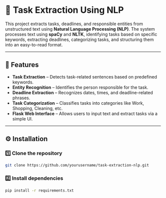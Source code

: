 # 📝 Task Extraction Using NLP  

This project extracts tasks, deadlines, and responsible entities from unstructured text using **Natural Language Processing (NLP)**. The system processes text using **spaCy** and **NLTK**, identifying tasks based on specific keywords, extracting deadlines, categorizing tasks, and structuring them into an easy-to-read format.

---

## 🚀 Features  
- **Task Extraction** – Detects task-related sentences based on predefined keywords.  
- **Entity Recognition** – Identifies the person responsible for the task.  
- **Deadline Extraction** – Recognizes dates, times, and deadline-related phrases.  
- **Task Categorization** – Classifies tasks into categories like Work, Shopping, Cleaning, etc.  
- **Flask Web Interface** – Allows users to input text and extract tasks via a simple UI.  

---

## ⚙️ Installation  

### 1️⃣ Clone the repository  
```bash
git clone https://github.com/yourusername/task-extraction-nlp.git
```

### 2️⃣ Install dependencies
```bash
pip install -r requirements.txt
```

### 


